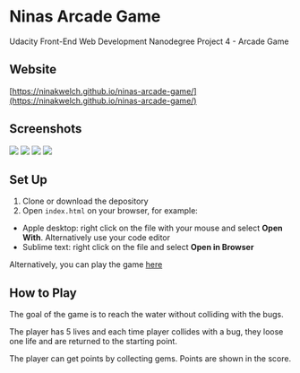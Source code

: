# Ninas Arcade Game

Udacity Front-End Web Development Nanodegree Project 4 - Arcade Game

## Website

[https://ninakwelch.github.io/ninas-arcade-game/](https://ninakwelch.github.io/ninas-arcade-game/)

## Screenshots

![](http://res.cloudinary.com/ninaw/image/upload/c_scale,w_420/v1535272989/arcade_game_20_b69dqm.png)
![](http://res.cloudinary.com/ninaw/image/upload/c_scale,w_420/v1535272989/arcade_game_21_ml8yhg.png)
![](http://res.cloudinary.com/ninaw/image/upload/c_scale,w_420/v1535272989/arcade_game_22_syqcal.png)
![](http://res.cloudinary.com/ninaw/image/upload/c_scale,w_420/v1535272989/arcade_game_23_hb2kkr.png)

## Set Up

1. Clone or download the depository
2. Open `index.html` on your browser, for example:  
* Apple desktop: right click on the file with your mouse and select **Open With**. Alternatively use your code editor 
* Sublime text: right click on the file and select **Open in Browser**

Alternatively, you can play the game [here](https://ninakwelch.github.io/ninas-arcade-game/)

## How to Play

The goal of the game is to reach the water without colliding with the bugs.

The player has 5 lives and each time player collides with a bug, they loose one life and are returned to the starting point.

The player can get points by collecting gems. Points are shown in the score.
